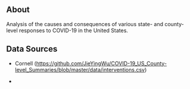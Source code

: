 ## About
Analysis of the causes and consequences of various state- and county-level responses to COVID-19 in the United States.

## Data Sources
* Cornell (https://github.com/JieYingWu/COVID-19_US_County-level_Summaries/blob/master/data/interventions.csv)

* 